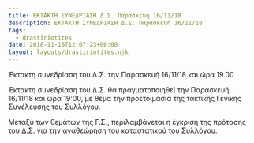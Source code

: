```yaml
---
title: ΕΚΤΑΚΤΗ ΣΥΝΕΔΡΙΑΣΗ Δ.Σ. Παρασκευή 16/11/18
description: ΕΚΤΑΚΤΗ ΣΥΝΕΔΡΙΑΣΗ Δ.Σ. Παρασκευή 16/11/18
tags:
  - drastiriotites
date: 2018-11-15T12:07:23+00:00
layout: layouts/drastiriotites.njk
---
```

Έκτακτη συνεδρίαση του Δ.Σ. την Παρασκευή 16/11/18 και ώρα 19.00
<!-- excerpt -->
Έκτακτη συνεδρίαση του Δ.Σ. θα πραγματοποιηθεί την Παρασκευή, 16/11/18 και ώρα 19:00, με θέμα την προετοιμασία της τακτικής Γενικής Συνέλευσης του Συλλόγου.

 Μεταξύ των θεμάτων της Γ.Σ., περιλαμβάνεται η έγκριση της πρότασης του Δ.Σ. για την αναθεώρηση του καταστατικού του Συλλόγου.
